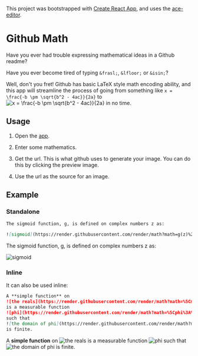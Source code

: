 This project was bootstrapped with [Create React
App](https://github.com/facebook/create-react-app), and uses the
[ace-editor](https://ace.c9.io/).

# Github Math

Have you ever had trouble expressing mathematical ideas in a Github readme?

Have you ever become tired of typing `&frasl;`, `&lfloor;` or `&isin;`?

Well, don't you fret! Github has basic LaTeX style math encoding ability, and
this app will streamline the process of going from something like `x = \frac{-b \pm \sqrt{b^2 - 4ac}}{2a}` to ![x = \frac{-b \pm \sqrt{b^2 -
4ac}}{2a}](https://render.githubusercontent.com/render/math?math=x%20%3D%20%5Cfrac%7B-b%20%5Cpm%20%5Csqrt%7Bb%5E2%20-%204ac%7D%7D%7B2a%7D)
in no time.

## Usage

1. Open the [app](https://shlappas.com/github-math/).

2. Enter some mathematics.

3. Get the url. This is what github uses to generate your image. You can do this
   by clicking the preview image.

4. Use the url as the source for an image.

## Example

### Standalone

```markdown
The sigmoid function, g, is defined on complex numbers z as:

![sigmoid](https://render.githubusercontent.com/render/math?math=g(z)%20%3D%20%5Cfrac%7B1%7D%7B1%20%2B%20e%5E%7B-z%7D%7D)
```

The sigmoid function, g, is defined on complex numbers z as:

![sigmoid](https://render.githubusercontent.com/render/math?math=g(z)%20%3D%20%5Cfrac%7B1%7D%7B1%20%2B%20e%5E%7B-z%7D%7D)

### Inline

It can also be used inline:

```markdown
A **simple function** on
![the reals](https://render.githubusercontent.com/render/math?math=%5Cmathbb%7BR%7D)
is a measurable function
![phi](https://render.githubusercontent.com/render/math?math=%5Cphi%3A%5Cmathbb%7BR%7D%5Cto%5Cmathbb%7BR%7D)
such that
![the domain of phi](https://render.githubusercontent.com/render/math?math=%5Cphi(%5Cmathbb%7BR%7D))
is finite.
```

A **simple function** on
![the reals](https://render.githubusercontent.com/render/math?math=%5Cmathbb%7BR%7D)
is a measurable function
![phi](https://render.githubusercontent.com/render/math?math=%5Cphi%3A%5Cmathbb%7BR%7D%5Cto%5Cmathbb%7BR%7D)
such that
![the domain of phi](https://render.githubusercontent.com/render/math?math=%5Cphi(%5Cmathbb%7BR%7D))
is finite.
